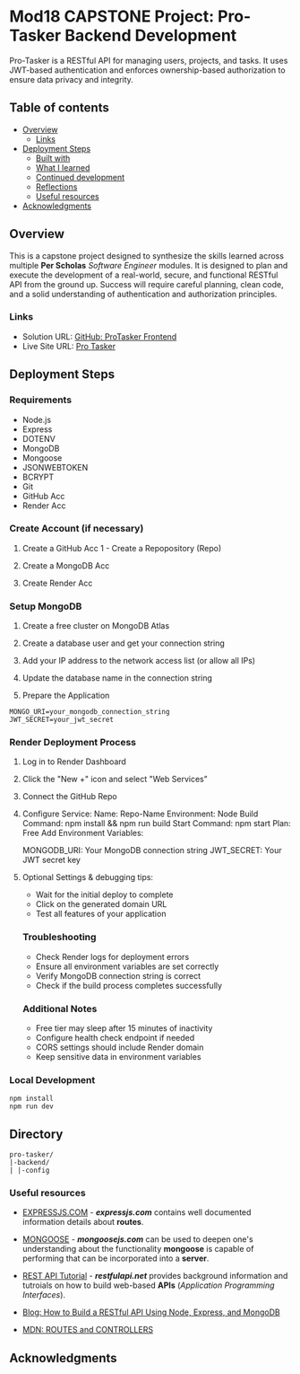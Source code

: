 # Mod18 CAPSTONE Project: Pro-Tasker Backend Development

Pro-Tasker is a RESTful API for managing users, projects, and tasks. It uses JWT-based authentication and enforces ownership-based authorization to ensure data privacy and integrity.

## Table of contents

- [Overview](#overview)
  - [Links](#links)
- [Deployment Steps](#deployment-steps)
  - [Built with](#built-with)
  - [What I learned](#what-i-learned)
  - [Continued development](#continued-development)
  - [Reflections](#reflections)
  - [Useful resources](#useful-resources)
- [Acknowledgments](#acknowledgments)

## Overview

This is a capstone project designed to synthesize the skills learned across multiple **Per Scholas** _Software Engineer_ modules. It is designed to plan and execute the development of a real-world, secure, and functional RESTful API from the ground up. Success will require careful planning, clean code, and a solid understanding of authentication and authorization principles.

### Links

- Solution URL: [GitHub: ProTasker Frontend](https://github.com/DblRH600/pro-tasker-frontend/tree/main/src)
- Live Site URL: [Pro Tasker](https://protaskmanaging.netlify.app/)

## Deployment Steps

### Requirements

- Node.js
- Express
- DOTENV
- MongoDB
- Mongoose
- JSONWEBTOKEN
- BCRYPT
- Git
- GitHub Acc
- Render Acc

### Create Account (if necessary)

1. Create a GitHub Acc
   1 - Create a Repopository (Repo)

2. Create a MongoDB Acc

3. Create Render Acc

### Setup MongoDB

1. Create a free cluster on MongoDB Atlas
2. Create a database user and get your connection string
3. Add your IP address to the network access list (or allow all IPs)
4. Update the database name in the connection string

5. Prepare the Application

```
MONGO_URI=your_mongodb_connection_string
JWT_SECRET=your_jwt_secret
```

### Render Deployment Process

1. Log in to Render Dashboard
2. Click the "New +" icon and select "Web Services"
3. Connect the GitHub Repo
4. Configure Service:
   Name: Repo-Name
   Environment: Node
   Build Command: npm install && npm run build
   Start Command: npm start
   Plan: Free
   Add Environment Variables:

   MONGODB_URI: Your MongoDB connection string
   JWT_SECRET: Your JWT secret key

5. Optional Settings & debugging tips:

     - Wait for the initial deploy to complete
     - Click on the generated domain URL
     - Test all features of your application
    
    ### Troubleshooting
     - Check Render logs for deployment errors
     - Ensure all environment variables are set correctly
     - Verify MongoDB connection string is correct
     - Check if the build process completes successfully
    
    ### Additional Notes
     - Free tier may sleep after 15 minutes of inactivity
     - Configure health check endpoint if needed
     - CORS settings should include Render domain
     - Keep sensitive data in environment variables

### Local Development
```
npm install
npm run dev
```

## Directory
```
pro-tasker/
|-backend/
| |-config
```

### Useful resources

- [EXPRESSJS.COM](https://expressjs.com/en/5x/api.html#res.sendFile) - **_expressjs.com_** contains well documented information details about **routes**.

- [MONGOOSE](https://mongoosejs.com/docs/index.html) - **_mongoosejs.com_** can be used to deepen one's understanding about the functionality **mongoose** is capable of performing that can be incorporated into a **server**.

- [REST API Tutorial](https://restfulapi.net/) - **_restfulapi.net_** provides background information and tutroials on how to build web-based **APIs** (_Application Programming Interfaces_).

- [Blog: How to Build a RESTful API Using Node, Express, and MongoDB](https://www.freecodecamp.org/news/build-a-restful-api-using-node-express-and-mongodb/)

- [MDN: ROUTES and CONTROLLERS](https://developer.mozilla.org/en-US/docs/Learn_web_development/Extensions/Server-side/Express_Nodejs/routes)

## Acknowledgments
